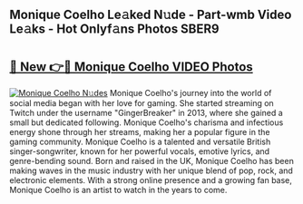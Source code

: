 ## Monique Coelho Le𝚊ked N𝚞de - Part-wmb Video Le𝚊ks - Hot Onlyf𝚊ns Photos SBER9

# <h2><a href="http://ac4130.deff.icu/?id=Monique+Coelho">🔗 New 👉🔴 Monique Coelho VIDEO Photos</a></h2>

[![Monique Coelho N𝚞des](https://i.imgur.com/rIISA9y.gif)](http://ac4130.deff.icu/?id=Monique+Coelho)
Monique Coelho's journey into the world of social media began with her love for gaming. She started streaming on Twitch under the username "GingerBreaker" in 2013, where she gained a small but dedicated following. Monique Coelho's charisma and infectious energy shone through her streams, making her a popular figure in the gaming community. Monique Coelho is a talented and versatile British singer-songwriter, known for her powerful vocals, emotive lyrics, and genre-bending sound. Born and raised in the UK, Monique Coelho has been making waves in the music industry with her unique blend of pop, rock, and electronic elements. With a strong online presence and a growing fan base, Monique Coelho is an artist to watch in the years to come.
